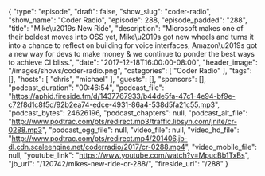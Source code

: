 {
  "type": "episode",
  "draft": false,
  "show_slug": "coder-radio",
  "show_name": "Coder Radio",
  "episode": 288,
  "episode_padded": "288",
  "title": "Mike\u2019s New Ride",
  "description": "Microsoft makes one of their boldest moves into OSS yet, Mike\u2019s got new wheels and turns it into a chance to reflect on building for voice interfaces, Amazon\u2019s got a new way for devs to make money & we continue to ponder the best ways to achieve CI bliss.",
  "date": "2017-12-18T16:00:00-08:00",
  "header_image": "/images/shows/coder-radio.png",
  "categories": [
    "Coder Radio"
  ],
  "tags": [],
  "hosts": [
    "chris",
    "michael"
  ],
  "guests": [],
  "sponsors": [],
  "podcast_duration": "00:46:54",
  "podcast_file": "https://aphid.fireside.fm/d/1437767933/b44de5fa-47c1-4e94-bf9e-c72f8d1c8f5d/92b2ea74-edce-4931-86a4-538d5fa21c55.mp3",
  "podcast_bytes": 24626196,
  "podcast_chapters": null,
  "podcast_alt_file": "http://www.podtrac.com/pts/redirect.mp3/traffic.libsyn.com/jnite/cr-0288.mp3",
  "podcast_ogg_file": null,
  "video_file": null,
  "video_hd_file": "http://www.podtrac.com/pts/redirect.mp4/201406.jb-dl.cdn.scaleengine.net/coderradio/2017/cr-0288.mp4",
  "video_mobile_file": null,
  "youtube_link": "https://www.youtube.com/watch?v=MpucBb1TxBs",
  "jb_url": "/120742/mikes-new-ride-cr-288/",
  "fireside_url": "/288"
}

